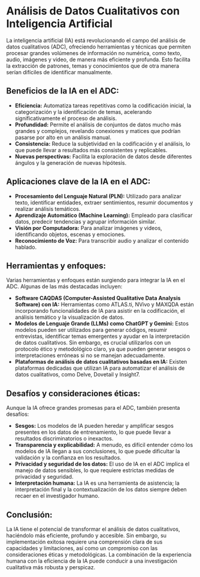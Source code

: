 # Análisis de Datos Cualitativos con Inteligencia Artificial

La inteligencia artificial (IA) está revolucionando el campo del análisis de datos cualitativos (ADC), ofreciendo herramientas y técnicas que permiten procesar grandes volúmenes de información no numérica, como texto, audio, imágenes y video, de manera más eficiente y profunda. Esto facilita la extracción de patrones, temas y conocimientos que de otra manera serían difíciles de identificar manualmente.

## Beneficios de la IA en el ADC:

*   **Eficiencia:** Automatiza tareas repetitivas como la codificación inicial, la categorización y la identificación de temas, acelerando significativamente el proceso de análisis.
*   **Profundidad:** Permite el análisis de conjuntos de datos mucho más grandes y complejos, revelando conexiones y matices que podrían pasarse por alto en un análisis manual.
*   **Consistencia:** Reduce la subjetividad en la codificación y el análisis, lo que puede llevar a resultados más consistentes y replicables.
*   **Nuevas perspectivas:** Facilita la exploración de datos desde diferentes ángulos y la generación de nuevas hipótesis.

## Aplicaciones clave de la IA en el ADC:

*   **Procesamiento del Lenguaje Natural (PLN):** Utilizado para analizar texto, identificar entidades, extraer sentimientos, resumir documentos y realizar análisis temáticos.
*   **Aprendizaje Automático (Machine Learning):** Empleado para clasificar datos, predecir tendencias y agrupar información similar.
*   **Visión por Computadora:** Para analizar imágenes y videos, identificando objetos, escenas y emociones.
*   **Reconocimiento de Voz:** Para transcribir audio y analizar el contenido hablado.

## Herramientas y enfoques:

Varias herramientas y enfoques están surgiendo para integrar la IA en el ADC. Algunas de las más destacadas incluyen:

*   **Software CAQDAS (Computer-Assisted Qualitative Data Analysis Software) con IA:** Herramientas como ATLAS.ti, NVivo y MAXQDA están incorporando funcionalidades de IA para asistir en la codificación, el análisis temático y la visualización de datos.
*   **Modelos de Lenguaje Grande (LLMs) como ChatGPT y Gemini:** Estos modelos pueden ser utilizados para generar códigos, resumir entrevistas, identificar temas emergentes y ayudar en la interpretación de datos cualitativos. Sin embargo, es crucial utilizarlos con un protocolo ético y metodológico claro, ya que pueden generar sesgos o interpretaciones erróneas si no se manejan adecuadamente.
*   **Plataformas de análisis de datos cualitativos basadas en IA:** Existen plataformas dedicadas que utilizan IA para automatizar el análisis de datos cualitativos, como Delve, Dovetail y Insight7.

## Desafíos y consideraciones éticas:

Aunque la IA ofrece grandes promesas para el ADC, también presenta desafíos:

*   **Sesgos:** Los modelos de IA pueden heredar y amplificar sesgos presentes en los datos de entrenamiento, lo que puede llevar a resultados discriminatorios o inexactos.
*   **Transparencia y explicabilidad:** A menudo, es difícil entender cómo los modelos de IA llegan a sus conclusiones, lo que puede dificultar la validación y la confianza en los resultados.
*   **Privacidad y seguridad de los datos:** El uso de IA en el ADC implica el manejo de datos sensibles, lo que requiere estrictas medidas de privacidad y seguridad.
*   **Interpretación humana:** La IA es una herramienta de asistencia; la interpretación final y la contextualización de los datos siempre deben recaer en el investigador humano.

## Conclusión:

La IA tiene el potencial de transformar el análisis de datos cualitativos, haciéndolo más eficiente, profundo y accesible. Sin embargo, su implementación exitosa requiere una comprensión clara de sus capacidades y limitaciones, así como un compromiso con las consideraciones éticas y metodológicas. La combinación de la experiencia humana con la eficiencia de la IA puede conducir a una investigación cualitativa más robusta y perspicaz.

